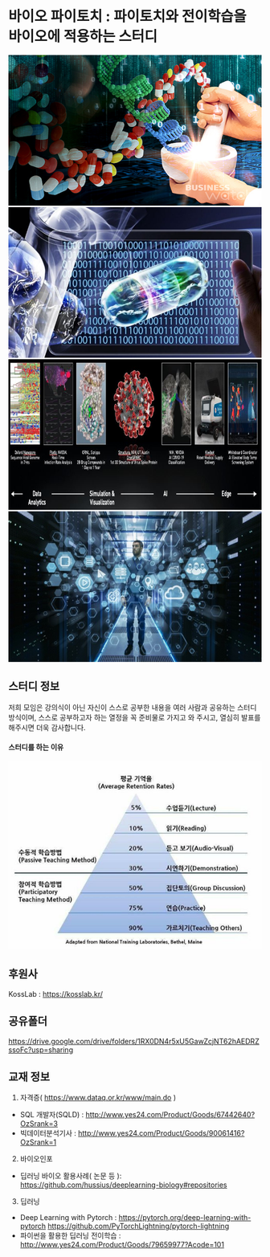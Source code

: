# 바이오 파이토치 : 파이토치와 전이학습을 바이오에 적용하는 스터디


<img src=https://github.com/biospin/bio_pytorch/blob/master/bio_pytorch_01.jpg  width=600  height=300/>
<img src=https://github.com/biospin/bio_pytorch/blob/master/bio_pytorch_02.jpg  width=600  height=300/>
<img src=https://github.com/biospin/bio_pytorch/blob/master/bio_pytorch_03.jpg  width=600  height=300/>
<img src=https://github.com/biospin/bio_pytorch/blob/master/bio_pytorch_04.jpg  width=600  height=300/>


## 스터디 정보
저희 모임은 강의식이 아닌 자신이 스스로 공부한 내용을 여러 사람과 공유하는 스터디 방식이며, 스스로 공부하고자 하는 열정을 꼭 준비물로 가지고 와 주시고, 열심히 발표를 해주시면 더욱 감사합니다.

#### 스터디를 하는 이유 
<img src=https://github.com/biospin/deep_menia/blob/master/medimia_04.jpg  />

## 후원사
KossLab : https://kosslab.kr/


## 공유폴더 
https://drive.google.com/drive/folders/1RX0DN4r5xU5GawZcjNT62hAEDRZssoFc?usp=sharing

## 교재 정보
1. 자격증( https://www.dataq.or.kr/www/main.do )
  - SQL 개발자(SQLD) : http://www.yes24.com/Product/Goods/67442640?OzSrank=3
  - 빅데이터분석기사 : http://www.yes24.com/Product/Goods/90061416?OzSrank=1
    
2. 바이오인포
  - 딥러닝 바이오 활용사례( 논문 등 ): https://github.com/hussius/deeplearning-biology#repositories

3. 딥러닝
  - Deep Learning with Pytorch : https://pytorch.org/deep-learning-with-pytorch
                                 https://github.com/PyTorchLightning/pytorch-lightning
  - 파이썬을 활용한 딥러닝 전이학습 : http://www.yes24.com/Product/Goods/79659977?Acode=101